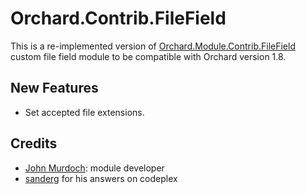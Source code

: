# Orchard.Contrib.FileField #
This is a re-implemented version of [Orchard.Module.Contrib.FileField](https://gallery.orchardproject.net/List/Modules/Orchard.Module.Contrib.FileField) custom file field module to be compatible with Orchard version 1.8.

## New Features ##
- Set accepted file extensions.







## Credits ##
- [John Murdoch](https://gallery.orchardproject.net/List/Modules/Orchard.Module.Contrib.FileField): module developer
- [sanderg](https://www.codeplex.com/site/users/view/sanderg) for his answers on codeplex